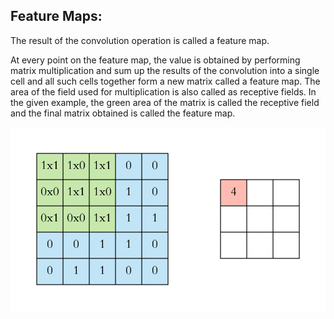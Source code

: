 ## Feature Maps:

The result of the convolution operation is called a feature map.</br>

At every point on the feature map, the value is obtained by performing matrix multiplication and sum up the results of the convolution into a single cell and all such cells together form a new matrix called a feature map. The area of the field used for multiplication is also called as receptive fields. In the given example, the green area of the matrix is called the receptive field and the final matrix obtained is called the feature map.

<img src="https://github.com/vgaurav3011/EIP-3.0-/blob/master/Week%201/Assignment%203/feature_map.gif"/>
